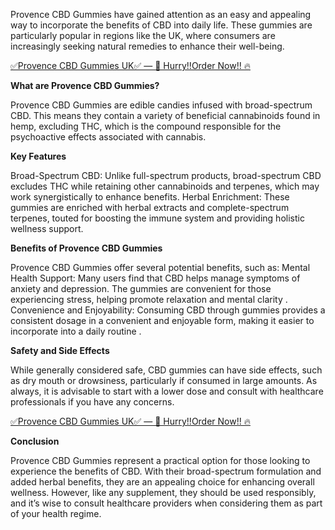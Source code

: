 Provence CBD Gummies have gained attention as an easy and appealing way to incorporate the benefits of CBD into daily life. These gummies are particularly popular in regions like the UK, where consumers are increasingly seeking natural remedies to enhance their well-being.

[✅Provence CBD Gummies UK✅ — 🤩 Hurry!!Order Now!! 🔥](https://nutraleafs.com/Cannab)

**What are Provence CBD Gummies?**

Provence CBD Gummies are edible candies infused with broad-spectrum CBD. This means they contain a variety of beneficial cannabinoids found in hemp, excluding THC, which is the compound responsible for the psychoactive effects associated with cannabis.

**Key Features**

Broad-Spectrum CBD: Unlike full-spectrum products, broad-spectrum CBD excludes THC while retaining other cannabinoids and terpenes, which may work synergistically to enhance benefits.
Herbal Enrichment: These gummies are enriched with herbal extracts and complete-spectrum terpenes, touted for boosting the immune system and providing holistic wellness support.

**Benefits of Provence CBD Gummies**

Provence CBD Gummies offer several potential benefits, such as:
Mental Health Support: Many users find that CBD helps manage symptoms of anxiety and depression. The gummies are convenient for those experiencing stress, helping promote relaxation and mental clarity .
Convenience and Enjoyability: Consuming CBD through gummies provides a consistent dosage in a convenient and enjoyable form, making it easier to incorporate into a daily routine .

**Safety and Side Effects**

While generally considered safe, CBD gummies can have side effects, such as dry mouth or drowsiness, particularly if consumed in large amounts. As always, it is advisable to start with a lower dose and consult with healthcare professionals if you have any concerns.

[✅Provence CBD Gummies UK✅ — 🤩 Hurry!!Order Now!! 🔥](https://nutraleafs.com/Cannab)

**Conclusion**

Provence CBD Gummies represent a practical option for those looking to experience the benefits of CBD. With their broad-spectrum formulation and added herbal benefits, they are an appealing choice for enhancing overall wellness. However, like any supplement, they should be used responsibly, and it’s wise to consult healthcare providers when considering them as part of your health regime.
